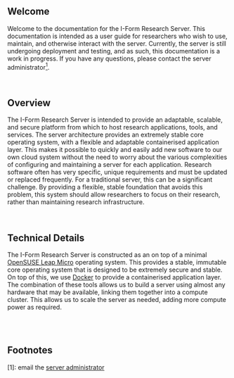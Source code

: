 

## 

## Welcome
Welcome to the documentation for the I-Form Research Server. This documentation is intended as a user guide for researchers who wish to use, maintain, and otherwise interact with the server. Currently, the server is still undergoing deployment and testing, and as such, this documentation is a work in progress. If you have any questions, please contact the server administrator<a href="#footnote-1"><sup>1</sup></a>.

<br>

## Overview
The I-Form Research Server is intended to provide an adaptable, scalable, and secure platform from which to host research applications, tools, and services. The server architecture provides an extremely stable core operating system, with a flexible and adaptable containerised application layer. This makes it possible to quickly and easily add new software to our own cloud system without the need to worry about the various complexities of configuring and maintaining a server for each application. Research software often has very specific, unique requirements and must be updated or replaced frequently. For a traditional server, this can be a significant challenge. By providing a flexible, stable foundation that avoids this problem, this system should allow researchers to focus on their research, rather than maintaining research infrastructure.

<br>

## Technical Details
The I-Form Research Server is constructed as an  on top of a minimal [OpenSUSE Leap Micro](https://get.opensuse.org/leapmicro/5.5/) operating system. This provides a stable, immutable core operating system that is designed to be extremely secure and stable. On top of this, we use [Docker](https://www.docker.com) to provide a containerised application layer. The combination of these tools allows us to build a server using almost any hardware that may be available, linking them together into a compute cluster. This allows us to scale the server as needed, adding more compute power as required.

<br><br>

## Footnotes
<p id="footnote-1">[1]: email the <a href="mailto:cian.hughes@dcu.ie">server administrator</a></p>